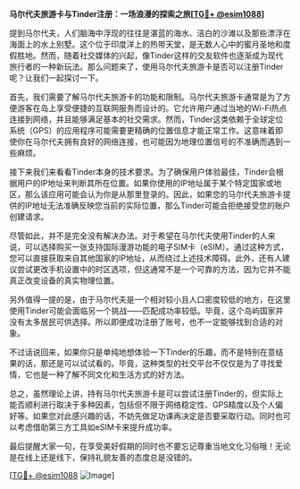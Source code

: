 **马尔代夫旅游卡与Tinder注册：一场浪漫的探索之旅[[TG💪+ @esim1088](https://t.me/s/esim1088)]**

提到马尔代夫，人们脑海中浮现的往往是湛蓝的海水、洁白的沙滩以及那些漂浮在海面上的水上别墅。这个位于印度洋上的热带天堂，是无数人心中的蜜月圣地和度假胜地。然而，随着社交媒体的兴起，像Tinder这样的交友软件也逐渐成为现代旅行者的一种新玩法。那么问题来了，使用马尔代夫旅游卡是否可以注册Tinder呢？让我们一起探讨一下。

首先，我们需要了解马尔代夫旅游卡的功能和限制。马尔代夫旅游卡通常是为了方便游客在岛上享受便捷的互联网服务而设计的。它允许用户通过当地的Wi-Fi热点连接到网络，并且能够满足基本的社交需求。然而，Tinder这类依赖于全球定位系统（GPS）的应用程序可能需要更精确的位置信息才能正常工作。这意味着即使你在马尔代夫拥有良好的网络连接，也可能因为地理位置信号的不准确而遇到一些麻烦。

接下来我们来看看Tinder本身的技术要求。为了确保用户体验最佳，Tinder会根据用户的IP地址来判断其所在位置。如果你使用的IP地址属于某个特定国家或地区，那么该应用可能会认为你是从那里登录的。因此，如果您的马尔代夫旅游卡提供的IP地址无法准确反映您当前的实际位置，那么Tinder可能会拒绝接受您的账户创建请求。

尽管如此，并不是完全没有解决办法。对于希望在马尔代夫使用Tinder的人来说，可以选择购买一张支持国际漫游功能的电子SIM卡（eSIM）。通过这种方式，您可以直接获取来自其他国家的IP地址，从而绕过上述技术障碍。此外，还有人建议尝试更改手机设置中的时区选项，但这通常不是一个可靠的方法，因为它并不能真正改变设备的真实物理位置。

另外值得一提的是，由于马尔代夫是一个相对较小且人口密度较低的地方，在这里使用Tinder可能会面临另一个挑战——匹配成功率较低。毕竟，这个岛屿国家并没有太多居民可供选择。所以即便成功注册了账号，也不一定能够找到合适的对象。

不过话说回来，如果你只是单纯地想体验一下Tinder的乐趣，而不是特别在意结果的话，那还是可以试试看的。毕竟，这种类型的社交平台不仅仅是为了寻找爱情，它也是一种了解不同文化和生活方式的好方法。

总之，虽然理论上讲，持有马尔代夫旅游卡是可以尝试注册Tinder的，但实际上能否顺利进行取决于多种因素，包括但不限于网络稳定性、GPS精度以及个人偏好等。如果您对此感兴趣的话，不妨先做足功课再决定是否要采取行动。同时也可以考虑借助第三方工具如eSIM卡来提升成功率。

最后提醒大家一句，在享受美好假期的同时也不要忘记尊重当地文化习俗哦！无论是在线上还是线下，保持礼貌友善的态度总是没错的。

[[TG💪+ @esim1088](https://t.me/s/esim1088) ![Image](https://i.postimg.cc/4NQfJmqS/Snipaste-2025-05-13-00-14-12.png)]